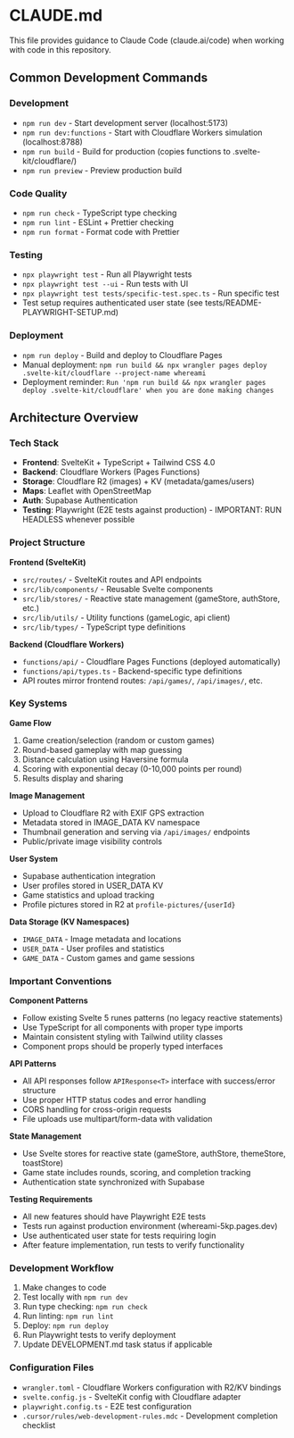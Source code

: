 # CLAUDE.md

This file provides guidance to Claude Code (claude.ai/code) when working with code in this repository.

## Common Development Commands

### Development

- `npm run dev` - Start development server (localhost:5173)
- `npm run dev:functions` - Start with Cloudflare Workers simulation (localhost:8788)
- `npm run build` - Build for production (copies functions to .svelte-kit/cloudflare/)
- `npm run preview` - Preview production build

### Code Quality

- `npm run check` - TypeScript type checking
- `npm run lint` - ESLint + Prettier checking
- `npm run format` - Format code with Prettier

### Testing

- `npx playwright test` - Run all Playwright tests
- `npx playwright test --ui` - Run tests with UI
- `npx playwright test tests/specific-test.spec.ts` - Run specific test
- Test setup requires authenticated user state (see tests/README-PLAYWRIGHT-SETUP.md)

### Deployment

- `npm run deploy` - Build and deploy to Cloudflare Pages
- Manual deployment: `npm run build && npx wrangler pages deploy .svelte-kit/cloudflare --project-name whereami`
- Deployment reminder: `Run 'npm run build && npx wrangler pages deploy .svelte-kit/cloudflare' when you are done making changes`

## Architecture Overview

### Tech Stack

- **Frontend**: SvelteKit + TypeScript + Tailwind CSS 4.0
- **Backend**: Cloudflare Workers (Pages Functions)
- **Storage**: Cloudflare R2 (images) + KV (metadata/games/users)
- **Maps**: Leaflet with OpenStreetMap
- **Auth**: Supabase Authentication
- **Testing**: Playwright (E2E tests against production) - IMPORTANT: RUN HEADLESS whenever possible

### Project Structure

**Frontend (SvelteKit)**

- `src/routes/` - SvelteKit routes and API endpoints
- `src/lib/components/` - Reusable Svelte components
- `src/lib/stores/` - Reactive state management (gameStore, authStore, etc.)
- `src/lib/utils/` - Utility functions (gameLogic, api client)
- `src/lib/types/` - TypeScript type definitions

**Backend (Cloudflare Workers)**

- `functions/api/` - Cloudflare Pages Functions (deployed automatically)
- `functions/api/types.ts` - Backend-specific type definitions
- API routes mirror frontend routes: `/api/games/`, `/api/images/`, etc.

### Key Systems

**Game Flow**

1. Game creation/selection (random or custom games)
2. Round-based gameplay with map guessing
3. Distance calculation using Haversine formula
4. Scoring with exponential decay (0-10,000 points per round)
5. Results display and sharing

**Image Management**

- Upload to Cloudflare R2 with EXIF GPS extraction
- Metadata stored in IMAGE_DATA KV namespace
- Thumbnail generation and serving via `/api/images/` endpoints
- Public/private image visibility controls

**User System**

- Supabase authentication integration
- User profiles stored in USER_DATA KV
- Game statistics and upload tracking
- Profile pictures stored in R2 at `profile-pictures/{userId}`

**Data Storage (KV Namespaces)**

- `IMAGE_DATA` - Image metadata and locations
- `USER_DATA` - User profiles and statistics
- `GAME_DATA` - Custom games and game sessions

### Important Conventions

**Component Patterns**

- Follow existing Svelte 5 runes patterns (no legacy reactive statements)
- Use TypeScript for all components with proper type imports
- Maintain consistent styling with Tailwind utility classes
- Component props should be properly typed interfaces

**API Patterns**

- All API responses follow `APIResponse<T>` interface with success/error structure
- Use proper HTTP status codes and error handling
- CORS handling for cross-origin requests
- File uploads use multipart/form-data with validation

**State Management**

- Use Svelte stores for reactive state (gameStore, authStore, themeStore, toastStore)
- Game state includes rounds, scoring, and completion tracking
- Authentication state synchronized with Supabase

**Testing Requirements**

- All new features should have Playwright E2E tests
- Tests run against production environment (whereami-5kp.pages.dev)
- Use authenticated user state for tests requiring login
- After feature implementation, run tests to verify functionality

### Development Workflow

1. Make changes to code
2. Test locally with `npm run dev`
3. Run type checking: `npm run check`
4. Run linting: `npm run lint`
5. Deploy: `npm run deploy`
6. Run Playwright tests to verify deployment
7. Update DEVELOPMENT.md task status if applicable

### Configuration Files

- `wrangler.toml` - Cloudflare Workers configuration with R2/KV bindings
- `svelte.config.js` - SvelteKit config with Cloudflare adapter
- `playwright.config.ts` - E2E test configuration
- `.cursor/rules/web-development-rules.mdc` - Development completion checklist
